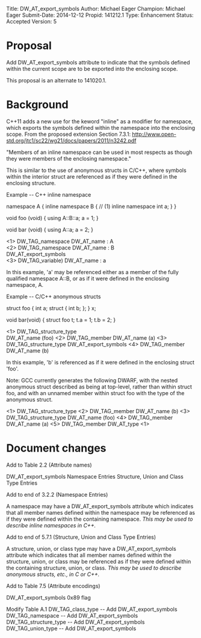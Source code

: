Title:       DW_AT_export_symbols
Author:      Michael Eager
Champion:    Michael Eager
Submit-Date: 2014-12-12
Propid:      141212.1
Type:        Enhancement
Status:      Accepted
Version:     5

Proposal 
========

Add DW_AT_export_symbols attribute to indicate that the symbols
defined within the current scope are to be exported into the enclosing
scope.

This proposal is an alternate to 141020.1.  

Background
==========

C++11 adds a new use for the keword "inline" as a modifier for
namespace, which exports the symbols defined within the namespace
into the enclosing scope.  From the proposed extension
Section 7.3.1:
http://www.open-std.org/jtc1/sc22/wg21/docs/papers/2011/n3242.pdf

  "Members of an inline namespace can be used in most respects as
  though they were members of the enclosing namespace."

This is similar to the use of anonymous structs in C/C++, where symbols 
within the interior struct are referenced as if they were defined 
in the enclosing structure.  


Example -- C++ inline namespace

namespace A {
  inline namespace B {   // (1) inline namespace
    int a;
  }
}

void foo (void)
{
  using A::B::a;
  a = 1;
}

void bar (void)
{
  using A::a;
  a = 2;
}


<1> DW_TAG_namespace
      DW_AT_name        : A        
  <2> DW_TAG_namespace
        DW_AT_name        : B        
        DW_AT_export_symbols     
    <3> DW_TAG_variable)
          DW_AT_name        : a        


In this example, 'a' may be referenced either as a member of 
the fully qualified namespace A::B, or as if it were defined
in the enclosing namespace, A.


Example -- C/C++ anonymous structs

struct foo {
  int a;
  struct {
    int b;
  };
} x;

void bar(void)
{
  struct foo t;
  t.a = 1;
  t.b = 2;
}


<1> DW_TAG_structure_type  
      DW_AT_name (foo)
  <2> DW_TAG_member
        DW_AT_name (a)
  <3> DW_TAG_structure_type
        DW_AT_export_symbols
    <4> DW_TAG_member
          DW_AT_name (b)
                
In this example, 'b' is referenced as if it were defined in the 
enclosing struct 'foo'. 
          
          
Note:  GCC currently generates the following DWARF, with the nested
anonymous struct described as being at top-level, rather than within
struct foo, and with an unnamed member within struct foo with the
type of the anonymous struct.

<1> DW_TAG_structure_type
  <2> DW_TAG_member
        DW_AT_name (b)
<3> DW_TAG_structure_type
      DW_AT_name (foo)
  <4> DW_TAG_member
        DW_AT_name (a)
  <5> DW_TAG_member
        DW_AT_type <1>   


Document changes
================

Add to Table 2.2 (Attribute names)

  DW_AT_export_symbols  Namespace Entries
            Structure, Union and Class Type Entries

Add to end of 3.2.2 (Namespace Entries)

  A namespace may have a DW_AT_export_symbols attribute which indicates
  that all member names defined within the namespace may be referenced 
  as if they were defined within the containing namespace. 
  *This may be used to describe inline namespaces in C++.*


Add to end of 5.7.1 (Structure, Union and Class Type Entries)

  A structure, union, or class type may have a DW_AT_export_symbols
  attribute which indicates that all member names defined within 
  the structure, union, or class may be referenced as if they were
  defined within the containing structure, union, or class. 
  *This may be used to describe anonymous structs, etc., in C or C++.*

Add to Table 7.5 (Attribute encodings)

  DW_AT_export_symbols  0x89  flag

Modify Table A.1
  DW_TAG_class_type     -- Add DW_AT_export_symbols
  DW_TAG_namespace      -- Add DW_AT_export_symbols
  DW_TAG_structure_type -- Add DW_AT_export_symbols
  DW_TAG_union_type     -- Add DW_AT_export_symbols
